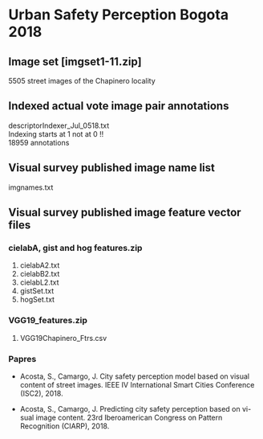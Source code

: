 # Urban Safety Perception Bogota 2018
## Image set [imgset1-11.zip]
5505 street images of the Chapinero locality
## Indexed actual vote image pair annotations
descriptorIndexer_Jul_0518.txt <br/>
Indexing starts at 1 not at 0 !! <br/>
18959 annotations 
## Visual survey published image name list
imgnames.txt
## Visual survey published image feature vector files
### cielabA, gist and hog features.zip
1. cielabA2.txt
2. cielabB2.txt
3. cielabL2.txt
4. gistSet.txt
5. hogSet.txt
### VGG19_features.zip
1. VGG19Chapinero_Ftrs.csv

### Papres
* Acosta, S., Camargo, J. City safety perception model based on visual
content of street images. IEEE IV International Smart Cities Conference
(ISC2), 2018.

* Acosta, S., Camargo, J. Predicting city safety perception based on vi-
sual image content. 23rd Iberoamerican Congress on Pattern Recognition
(CIARP), 2018.
